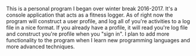 This is a personal program I began over winter break 2016-2017. It's a console application that acts as a fitness logger. As of right now the program will construct a user profile, and log all of you're activities to a log file in a nice format. If you already have a profile, it will read you're log file and construct you're profile when you "sign in". I plan to add more functionality to the program when I learn new programming languages and more advanced techniques.
